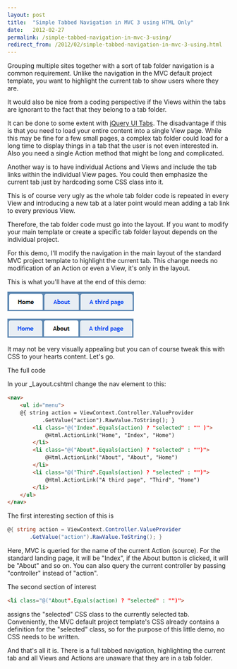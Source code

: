 ```yaml
---
layout: post
title:  "Simple Tabbed Navigation in MVC 3 using HTML Only"
date:   2012-02-27
permalink: /simple-tabbed-navigation-in-mvc-3-using/
redirect_from: /2012/02/simple-tabbed-navigation-in-mvc-3-using.html
---
```

Grouping multiple sites together with a sort of tab folder navigation is a common requirement. Unlike the navigation in the MVC default project template, you want to highlight the current tab to show users where they are.

It would also be nice from a coding perspective if the Views within the tabs are ignorant to the fact that they belong to a tab folder.

It can be done to some extent with [jQuery UI Tabs](http://jqueryui.com/demos/tabs/). The disadvantage if this is that you need to load your entire content into a single View page. While this may be fine for a few small pages, a complex tab folder could load for a long time to display things in a tab that the user is not even interested in. Also you need a single Action method that might be long and complicated.

Another way is to have individual Actions and Views and include the tab links within the individual View pages. You could then emphasize the current tab just by hardcoding some CSS class into it.

This is of course very ugly as the whole tab folder code is repeated in every View and introducing a new tab at a later point would mean adding a tab link to every previous View.

Therefore, the tab folder code must go into the layout. If you want to modify your main template or create a specific tab folder layout depends on the individual project.

For this demo, I'll modify the navigation in the main layout of the standard MVC project template to highlight the current tab. This change needs no modification of an Action or even a View, it's only in the layout.

This is what you'll have at the end of this demo:

![Tab01](/assets/images/Tab01.png)

![Tab02](/assets/images/Tab02.png)

It may not be very visually appealing but you can of course tweak this with CSS to your hearts content. Let's go.

The full code

In your _Layout.cshtml change the nav element to this:
```html
<nav>
    <ul id="menu">
    @{ string action = ViewContext.Controller.ValueProvider
           .GetValue("action").RawValue.ToString(); }
        <li class="@("Index".Equals(action) ? "selected" : "" )">
            @Html.ActionLink("Home", "Index", "Home")
        </li>
        <li class="@("About".Equals(action) ? "selected" : "")">
            @Html.ActionLink("About", "About", "Home")
        </li>
        <li class="@("Third".Equals(action) ? "selected" : "")">
            @Html.ActionLink("A third page", "Third", "Home")
        </li>
    </ul>
</nav>
```
The first interesting section of this is
```csharp
@{ string action = ViewContext.Controller.ValueProvider
       .GetValue("action").RawValue.ToString(); }
```
Here, MVC is queried for the name of the current Action (source). For the standard landing page, it will be "Index", if the About button is clicked, it will be "About" and so on. You can also query the current controller by passing "controller" instead of "action".

The second section of interest
```html
<li class="@("About".Equals(action) ? "selected" : "")">
```
assigns the "selected" CSS class to the currently selected tab. Conveniently, the MVC default project template's CSS already contains a definition for the "selected" class, so for the purpose of this little demo, no CSS needs to be written.

And that's all it is. There is a full tabbed navigation, highlighting the current tab and all Views and Actions are unaware that they are in a tab folder.
